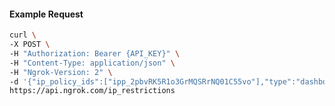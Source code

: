 <!-- Code generated for API Clients. DO NOT EDIT. -->

#### Example Request

```bash
curl \
-X POST \
-H "Authorization: Bearer {API_KEY}" \
-H "Content-Type: application/json" \
-H "Ngrok-Version: 2" \
-d '{"ip_policy_ids":["ipp_2pbvRK5R1o3GrMQSRrNQ01C55vo"],"type":"dashboard"}' \
https://api.ngrok.com/ip_restrictions
```
